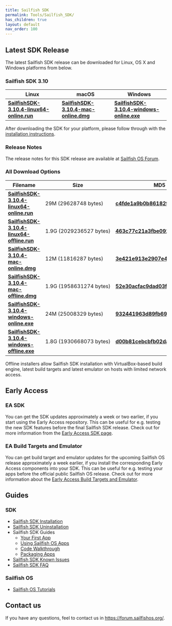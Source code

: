 ```yaml
---
title: Sailfish SDK
permalink: Tools/Sailfish_SDK/
has_children: true
layout: default
nav_order: 100
---
```


## Latest SDK Release

The latest Sailfish SDK release can be downloaded for Linux, OS X and Windows platforms from below.

### **Sailfish SDK 3.10**

| Linux                                                                                                                                 | macOS                                                                                                                         | Windows                                                                                                                               |
| ------------------------------------------------------------------------------------------------------------------------------------- | ----------------------------------------------------------------------------------------------------------------------------- | ------------------------------------------------------------------------------------------------------------------------------------- |
| [**SailfishSDK-3.10.4-linux64-online.run**](https://releases.sailfishos.org/sdk/installers/3.10.4/SailfishSDK-3.10.4-linux64-online.run) | [**SailfishSDK-3.10.4-mac-online.dmg**](https://releases.sailfishos.org/sdk/installers/3.10.4/SailfishSDK-3.10.4-mac-online.dmg) | [**SailfishSDK-3.10.4-windows-online.exe**](https://releases.sailfishos.org/sdk/installers/3.10.4/SailfishSDK-3.10.4-windows-online.exe) |

After downloading the SDK for your platform, please follow through with the [installation instructions](/Tools/Sailfish_SDK/Installation).

### Release Notes

The release notes for this SDK release are available at [Sailfish OS Forum](https://forum.sailfishos.org/t/14301).

### All Download Options

| Filename                                                                                                                                | Size                    | MD5 Hash                                                                                                                               |
| ------------------------------------------------------------------------------------------------------------------------------------------ | ----------------------- | ---------------------------------------------------------------------------------------------------------------------------------------- |
| [**SailfishSDK-3.10.4-linux64-online.run**](https://releases.sailfishos.org/sdk/installers/3.10.4/SailfishSDK-3.10.4-linux64-online.run)   | 29M (29628748 bytes)    | [**c4fde1a9b0b861829336df05f4ec8d13**](https://releases.sailfishos.org/sdk/installers/3.10.4/SailfishSDK-3.10.4-linux64-online.run.md5)  |
| [**SailfishSDK-3.10.4-linux64-offline.run**](https://releases.sailfishos.org/sdk/installers/3.10.4/SailfishSDK-3.10.4-linux64-offline.run) | 1.9G (2029236527 bytes) | [**463c77c21a3fbe0923608e6ad916cc33**](https://releases.sailfishos.org/sdk/installers/3.10.4/SailfishSDK-3.10.4-linux64-offline.run.md5) |
| [**SailfishSDK-3.10.4-mac-online.dmg**](https://releases.sailfishos.org/sdk/installers/3.10.4/SailfishSDK-3.10.4-mac-online.dmg)           | 12M (11816287 bytes)    | [**3e421e913e2907e47a3e7ff5882327a6**](https://releases.sailfishos.org/sdk/installers/3.10.4/SailfishSDK-3.10.4-mac-online.dmg.md5)      |
| [**SailfishSDK-3.10.4-mac-offline.dmg**](https://releases.sailfishos.org/sdk/installers/3.10.4/SailfishSDK-3.10.4-mac-offline.dmg)         | 1.9G (1958631274 bytes) | [**52e30acfac9dad03fe4e860b21d2e3dd**](https://releases.sailfishos.org/sdk/installers/3.10.4/SailfishSDK-3.10.4-mac-offline.dmg.md5)     |
| [**SailfishSDK-3.10.4-windows-online.exe**](https://releases.sailfishos.org/sdk/installers/3.10.4/SailfishSDK-3.10.4-windows-online.exe)   | 24M (25008329 bytes)    | [**932441963d89fb69dd37b5fdab314b04**](https://releases.sailfishos.org/sdk/installers/3.10.4/SailfishSDK-3.10.4-windows-online.exe.md5)  |
| [**SailfishSDK-3.10.4-windows-offline.exe**](https://releases.sailfishos.org/sdk/installers/3.10.4/SailfishSDK-3.10.4-windows-offline.exe) | 1.8G (1930668073 bytes) | [**d00b81cebcbfb02da5821cd829c15f77**](https://releases.sailfishos.org/sdk/installers/3.10.4/SailfishSDK-3.10.4-windows-offline.exe.md5) |

Offline installers allow Sailfish SDK installation with VirtualBox-based build engine, latest build targets and latest emulator on hosts with limited network access.

## Early Access

### EA SDK

You can get the SDK updates approximately a week or two earlier, if you start using the Early Access repository. This can be useful for e.g. testing the new SDK features before the final Sailfish SDK release. Check out for more information from the [Early Access SDK page](/Tools/Sailfish_SDK/Early_Access).

### EA Build Targets and Emulator

You can get build target and emulator updates for the upcoming Sailfish OS release approximately a week earlier, if you install the corresponding Early Access components into your SDK. This can be useful for e.g. testing your apps before the official public Sailfish OS release. Check out for more information about the [Early Access Build Targets and Emulator](/Tools/Sailfish_SDK/Early_Access#early-access-build-targets-and-emulator).

## Guides

### SDK

  - [Sailfish SDK Installation](/Tools/Sailfish_SDK/Installation)
  - [Sailfish SDK Uninstallation](/Tools/Sailfish_SDK/Uninstallation)
  - Sailfish SDK Guides
      - [Your First App](/Develop/Apps/Your_First_App)
      - [Using Sailfish OS Apps](/Develop/Apps/Using_Sailfish_OS_Apps)
      - [Code Walkthrough](/Develop/Apps/Code_Walkthrough)
      - [Packaging Apps](/Develop/Apps/Packaging)
  - [Sailfish SDK Known Issues](/Tools/Sailfish_SDK/Known_Issues)
  - [Sailfish SDK FAQ](/Tools/Sailfish_SDK/FAQ)

### Sailfish OS

  - [Sailfish OS Tutorials](/Develop/Apps#sailfish-os-tutorials)

## Contact us

If you have any questions, feel to contact us in <https://forum.sailfishos.org/>.
